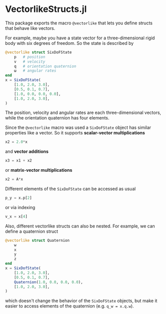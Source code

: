 # VectorlikeStructs.jl

This package exports the macro `@vectorlike` that lets you define structs that behave like vectors.

For example, maybe you have a state vector for a three-dimensional rigid body with six degrees of freedom. So the state is described by

```julia
@vectorlike struct SixDoFState
    p   # position
    v   # velocity
    q   # orientation quaternion
    ω   # angular rates
end
x = SixDoFState(
    [1.0, 2.0, 3.0],
    [0.5, 0.1, 0.7],
    [1.0, 0.0, 0.0, 0.0],
    [1.0, 2.0, 3.0],
)
```

The position, velocity and angular rates are each three-dimensional vectors, while the orientation quaternion has four elements.

Since the `@vectorlike` macro was used a `SixDoFState` object has similar properties like a vector. So it supports **scalar-vector multiplications**
```julia
x2 = 2.0*x
```

and **vector additions**
```julia
x3 = x1 + x2
```

or **matrix-vector multiplications**
```julia
x2 = A*x
```

Different elements of the `SixDoFState` can be accessed as usual
```julia
p_y = x.p[2]
```

or via indexing
```julia
v_x = x[4]
```

Also, different vectorlike structs can also be nested. For example, we can define a quaternion struct
```julia
@vectorlike struct Quaternion
    w
    x
    y
    z
end
x = SixDofState(
    [1.0, 2.0, 3.0],
    [0.5, 0.1, 0.7],
    Quaternion(1.0, 0.0, 0.0, 0.0),
    [1.0, 2.0, 3.0],
)
```
which doesn't change the behavior of the `SixDoFState` objects, but make it easier to access elements of the quaternion (e.g. `q_w = x.q.w`).
